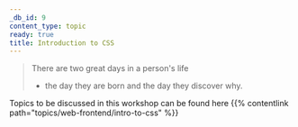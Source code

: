 ```yaml
---
_db_id: 9
content_type: topic
ready: true
title: Introduction to CSS
---
```


> There are two great days in a person's life
>
> - the day they are born and the day they discover why.

Topics to be discussed in this workshop can be found here {{% contentlink path="topics/web-frontend/intro-to-css" %}}